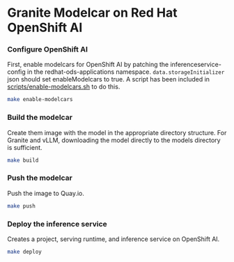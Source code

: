# Granite Modelcar on Red Hat OpenShift AI

### Configure OpenShift AI
First, enable modelcars for OpenShift AI by patching the inferenceservice-config in the redhat-ods-applications namespace.  `data.storageInitializer` json should set enableModelcars to true.  A script has been included in [scripts/enable-modelcars.sh](scripts/enable-modelcars.sh) to do this.
```bash
make enable-modelcars
```

### Build the modelcar
Create them image with the model in the appropriate directory structure. For Granite and vLLM, downloading the model directly to the models directory is sufficient. 
```bash
make build
```

### Push the modelcar
Push the image to Quay.io.
```bash
make push
```

### Deploy the inference service  
Creates a project, serving runtime, and inference service on OpenShift AI.
```bash
make deploy
```